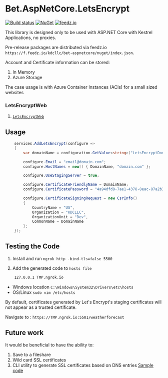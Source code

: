 # Bet.AspNetCore.LetsEncrypt

[![Build status](https://ci.appveyor.com/api/projects/status/fo9rakj7s7uhs3ij?svg=true)](https://ci.appveyor.com/project/kdcllc/bet-aspnetcore)
[![NuGet](https://img.shields.io/nuget/v/Bet.AspNetCore.LetsEncrypt.svg)](https://www.nuget.org/packages?q=Bet.AspNetCore.LetsEncrypt)
[![feedz.io](https://img.shields.io/badge/endpoint.svg?url=https://f.feedz.io/kdcllc/bet-aspnetcore/shield/Bet.AspNetCore.LetsEncrypt/latest)](https://f.feedz.io/kdcllc/bet-aspnetcore/packages/Bet.AspNetCore.LetsEncrypt/latest/download)

This library is designed only to be used with ASP.NET Core with Kestrel Applications, no proxies.

Pre-release packages are distributed via feedz.io `https://f.feedz.io/kdcllc/bet-aspnetcore/nuget/index.json`.

Account and Certificate information can be stored:

1. In Memory
2. Azure Storage

The case usage is with Azure Container Instances (ACIs) for a small sized websites

### LetsEncryptWeb

1. [`LetsEncryptWeb`](../LetsEncryptWeb/)


## Usage

```csharp
    services.AddLetsEncrypt(configure =>
    {
        var domainName = configuration.GetValue<string>("LetsEncryptDomainName");

        configure.Email = "email@domain.com";
        configure.HostNames = new[] { DomainName, "domain.com" };

        configure.UseStagingServer = true;

        configure.CertificateFriendlyName = DomainName;
        configure.CertificatePassword = "4a94dfd8-7ae1-4378-8eac-87a2b38b9087";

        configure.CertificateSigningRequest = new CsrInfo()
        {
            CountryName = "US",
            Organization = "KDCLLC",
            OrganizationUnit = "Dev",
            CommonName = DomainName
        };
    });
```

## Testing the Code

1. Install and run `ngrok http -bind-tls=false 5500`

2. Add the generated code to  `hosts file`

```txt
    127.0.0.1 TMP.ngrok.io
```

- Windows location     `C:\Windows\System32\Drivers\etc\hosts`
- OS/Linux `sudo vim /etc/hosts`

By default, certificates generated by Let's Encrypt's staging certificates will not appear as a trusted certificate.

Navigate to : `https://TMP.ngrok.io:5501/weatherforecast`


## Future work

It would be beneficial to have the ability to:

1. Save to a fileshare
2. Wild card SSL certificates
3. CLI utility to generate SSL certificates based on DNS entries [Sample code](https://github.com/jwendl/keyvault-demo.git)